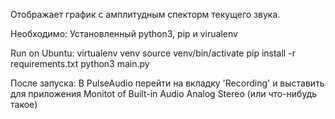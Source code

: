 Отображает график с амплитудным спекторм текущего звука.

Необходимо:
Установленный python3, pip и virualenv

Run on Ubuntu:
virtualenv venv
source venv/bin/activate
pip install -r requirements.txt
python3 main.py

После запуска:
В PulseAudio перейти на вкладку 'Recording' и выставить для приложения
Monitot of Built-in Audio Analog Stereo (или что-нибудь такое)
